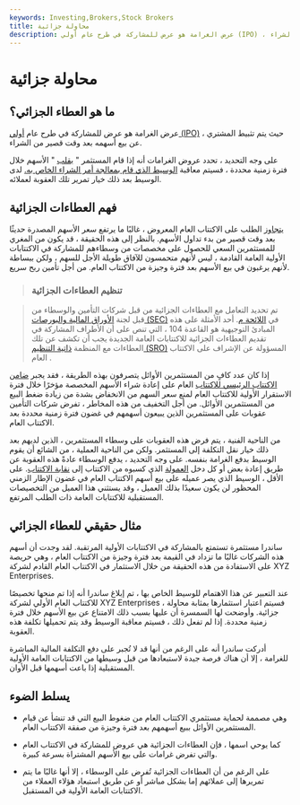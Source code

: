 ```yaml
---
keywords: Investing,Brokers,Stock Brokers
title: محاولة جزائية
description: عرض الغرامة هو عرض للمشاركة في طرح عام أولي (IPO) ، حيث يتم تثبيط المشتري عن البيع بعد وقت قصير من الشراء.
---
```


# محاولة جزائية
## ما هو العطاء الجزائي؟

عرض الغرامة هو عرض للمشاركة في طرح عام [أولي (IPO)](/ipo) ، حيث يتم تثبيط المشتري عن بيع أسهمه بعد وقت قصير من الشراء.

على وجه التحديد ، تحدد عروض الغرامات أنه إذا قام المستثمر " [بقلب](/flipping) " الأسهم خلال فترة زمنية محددة ، فسيتم معاقبة [الوسيط الذي قام بمعالجة أمر الشراء الخاص به.](/brokerage-company) لدى الوسيط بعد ذلك خيار تمرير تلك العقوبة لعملائه.

## فهم العطاءات الجزائية

[يتجاوز](/oversubscribed) الطلب على الاكتتاب العام المعروض ، غالبًا ما يرتفع سعر الأسهم المصدرة حديثًا بعد وقت قصير من بدء تداول الأسهم. بالنظر إلى هذه الحقيقة ، قد يكون من المغري للمستثمرين السعي للحصول على مخصصات من وسطاءهم للمشاركة في الاكتتابات الأولية العامة القادمة ، ليس لأنهم متحمسون للآفاق طويلة الأجل للسهم ، ولكن ببساطة لأنهم يرغبون في بيع الأسهم بعد فترة وجيزة من الاكتتاب العام. من أجل تأمين ربح سريع.

> ### تنظيم العطاءات الجزائية

> تم تحديد التعامل مع العطاءات الجزائية من قبل شركات التأمين والوسطاء من قبل لجنة [الأوراق المالية والبورصات (SEC)](/sec) في [اللائحة م](/regulationm). أحد الأمثلة على هذه المبادئ التوجيهية هو القاعدة 104 ، التي تنص على أن الأطراف المشاركة في تقديم العطاءات الجزائية للاكتتابات العامة الجديدة يجب أن تكشف عن تلك العطاءات مع المنظمة [ذاتية التنظيم (SRO)](/sro) المسؤولة عن الإشراف على الاكتتاب العام .

>

إذا كان عدد كافٍ من المستثمرين الأوائل يتصرفون بهذه الطريقة ، فقد يجبر [ضامن الاكتتاب الرئيسي للاكتتاب](/leadunderwriter) العام على إعادة شراء الأسهم المخصصة مؤخرًا خلال فترة الاستقرار الأولية للاكتتاب العام لمنع سعر السهم من الانخفاض بشدة من زيادة ضغط البيع من المستثمرين الأوائل. من أجل التخفيف من هذه المخاطر ، تفرض شركات التأمين عقوبات على المستثمرين الذين يبيعون أسهمهم في غضون فترة زمنية محددة بعد الاكتتاب العام.

من الناحية الفنية ، يتم فرض هذه العقوبات على وسطاء المستثمرين ، الذين لديهم بعد ذلك خيار نقل التكلفة إلى المستثمر. ولكن من الناحية العملية ، من الشائع أن يقوم الوسيط بدفع الغرامة بنفسه. على وجه التحديد ، يدفع الوسطاء عادةً هذه العقوبة عن طريق إعادة بعض أو كل دخل [العمولة](/commission) الذي كسبوه من الاكتتاب إلى [نقابة الاكتتاب](/underwriter-syndicate). على الأقل ، الوسيط الذي يصر عميله على بيع أسهم الاكتتاب العام في غضون الإطار الزمني المحظور لن يكون سعيدًا بذلك العميل ، وقد يستثني هذا العميل من التخصيصات المستقبلية للاكتتابات العامة ذات الطلب المرتفع.

## مثال حقيقي للعطاء الجزائي

ساندرا مستثمرة تستمتع بالمشاركة في الاكتتابات الأولية المرتقبة. لقد وجدت أن أسهم هذه الشركات غالبًا ما تزداد في القيمة بعد فترة وجيزة من الاكتتاب العام ، وهي حريصة على الاستفادة من هذه الحقيقة من خلال الاستثمار في الاكتتاب العام القادم لشركة XYZ Enterprises.

عند التعبير عن هذا الاهتمام للوسيط الخاص بها ، تم إبلاغ ساندرا أنه إذا تم منحها تخصيصًا للاكتتاب العام الأولي لشركة XYZ Enterprises ، فسيتم اعتبار استثمارها بمثابة محاولة جزائية. وأوضحت لها السمسرة أن عليها بسبب ذلك الامتناع عن بيع الأسهم خلال فترة زمنية محددة. إذا لم تفعل ذلك ، فسيتم معاقبة الوسيط وقد يتم تحميلها تكلفة هذه العقوبة.

أدركت ساندرا أنه على الرغم من أنها قد لا تُجبر على دفع التكلفة المالية المباشرة للغرامة ، إلا أن هناك فرصة جيدة لاستبعادها من قبل وسيطها من الاكتتابات العامة الأولية المستقبلية إذا باعت أسهمها قبل الأوان.

## يسلط الضوء

- وهي مصممة لحماية مستثمري الاكتتاب العام من ضغوط البيع التي قد تنشأ عن قيام المستثمرين الأوائل ببيع أسهمهم بعد فترة وجيزة من صفقة الاكتتاب العام.

- كما يوحي اسمها ، فإن العطاءات الجزائية هي عروض للمشاركة في الاكتتاب العام والتي تفرض غرامات على بيع الأسهم المشتراة بسرعة كبيرة.

- على الرغم من أن العطاءات الجزائية تُفرض على الوسطاء ، إلا أنها غالبًا ما يتم تمريرها إلى عملائهم إما بشكل مباشر أو عن طريق استبعاد هؤلاء العملاء من الاكتتابات العامة الأولية في المستقبل.

